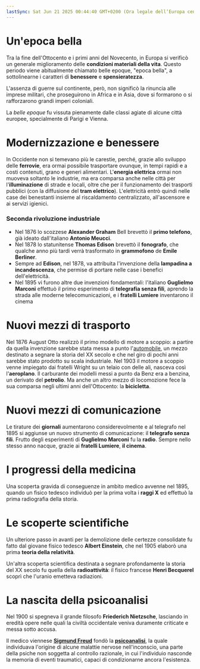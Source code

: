 ```yaml
---
lastSync: Sat Jun 21 2025 00:44:40 GMT+0200 (Ora legale dell’Europa centrale)
---
```

# Un'epoca bella
Tra la fine dell'Ottocento e i primi anni del Novecento, in Europa si verificò un generale miglioramento delle **condizioni materiali della vita**. Questo periodo viene abitualmente chiamato belle epoque, "epoca bella", a sottolinearne i caratteri di **benessere** e **spensieratezza**.

L'assenza di guerre sul continente, però, non significò la rinuncia alle imprese militari, che proseguirono in Africa e in Asia, dove si formarono o si rafforzarono grandi imperi coloniali.

La *belle epoque* fu vissuta pienamente dalle classi agiate di alcune città europee, specialmente di Parigi e Vienna.

# Modernizzazione e benessere
In Occidente non si temevano più le carestie, perché, grazie allo sviluppo delle **ferrovie**, era ormai possibile trasportare ovunque, in tempi rapidi e a costi contenuti, grano e generi alimentari.
L'**energia elettrica** ormai non muoveva soltanto le industrie, ma era comparsa anche nelle città per l'**illuminazione** di strade e locali, oltre che per il funzionamento dei trasporti pubblici (con la diffusione del **tram elettrico**). L'elettricità entrò quindi nelle case dei benestanti insieme al riscaldamento centralizzato, all'ascensore e ai servizi igienici.

### Seconda rivoluzione industriale
- Nel 1876 lo scozzese **Alexander Graham** Bell brevettò il **primo telefono**, già ideato dall'italiano **Antonio Meucci**.
- Nel 1878 lo statunitense **Thomas Edison** brevettò il **fonografo**, che qualche anno più tardi verrà trasformato in **grammofono** de **Emile Berliner**.
- Sempre ad **Edison**, nel 1878, va attribuita l'invenzione della **lampadina a incandescenza**, che permise di portare nelle case i benefici dell'elettricità.
- Nel 1895 vi furono altre due invenzioni fondamentali: l'italiano **Guglielmo Marconi** effettuò il primo esperimento di **telegrafia senza fili**, aprendo la strada alle moderne telecomunicazioni, e i **fratelli Lumiere** inventarono il cinema

# Nuovi mezzi di trasporto
Nel 1876 August Otto realizzò il primo modello di motore a scoppio: a partire da quella invenzione sarebbe stata messa a punto l'[automobile](Automobile.md), un mezzo destinato a segnare la storia del XX secolo e che nel giro di pochi anni sarebbe stato prodotto su scala industriale.
Nel 1903 il motore a scoppio venne impiegato dai fratelli Wright su un telaio con delle ali, nasceva così l'**aeroplano**.
Il carburante dei modelli messi a punto da Benz era a benzina, un derivato del **petrolio**.
Ma anche un altro mezzo di locomozione fece la sua comparsa negli ultimi anni dell'Ottocento: la **bicicletta**.

# Nuovi mezzi di comunicazione
Le tirature dei **giornali** aumentarono considerevolmente e al telegrafo nel 1895 si aggiunse un nuovo strumento di comunicazione: il **telegrafo senza fili**. Frutto degli esperimenti di **Guglielmo Marconi** fu la **radio**. Sempre nello stesso anno nacque, grazie ai **fratelli Lumiere**, **il cinema**.

# I progressi della medicina
Una scoperta gravida di conseguenze in ambito medico avvenne nel 1895, quando un fisico tedesco individuò per la prima volta i **raggi X** ed effettuò la prima radiografia della storia.

# Le scoperte scientifiche
Un ulteriore passo in avanti per la demolizione delle certezze consolidate fu fatto dal giovane fisico tedesco **Albert Einstein**, che nel 1905 elaborò una prima **teoria della relatività**.

Un'altra scoperta scientifica destinata a segnare profondamente la storia del XX secolo fu quella della **radioattività**: il fisico francese **Henri Becquerel** scoprì che l'uranio emetteva radiazioni.

# La nascita della psicoanalisi
Nel 1900 si spegneva il grande filosofo **Friederich Nietzsche**, lasciando in eredità opere nelle quali la civiltà occidentale veniva duramente criticate e messa sotto accusa.

Il medico viennese **[Sigmund Freud](Sigmund%20Freud.md)** fondò la **[psicoanalisi](Psicanalisi.md)**, la quale individuava l'origine di alcune malattie nervose nell'inconscio, una parte della psiche non soggetta al controllo razionale, in cui l'individuio nasconde la memoria di eventi traumatici, capaci di condizionarne ancora l'esistenza.